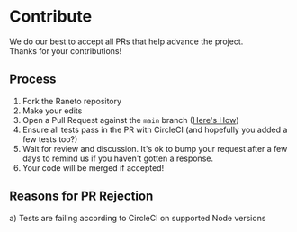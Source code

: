 
Contribute
==========

We do our best to accept all PRs that help advance the project.  
Thanks for your contributions!

## Process

1) Fork the Raneto repository
2) Make your edits
3) Open a Pull Request against the `main` branch ([Here's How](https://www.digitalocean.com/community/tutorials/how-to-create-a-pull-request-on-github#create-pull-request))
4) Ensure all tests pass in the PR with CircleCI (and hopefully you added a few tests too?)
5) Wait for review and discussion. It's ok to bump your request after a few days to remind us if you haven't gotten a response.
6) Your code will be merged if accepted!

## Reasons for PR Rejection

a) Tests are failing according to CircleCI on supported Node versions
